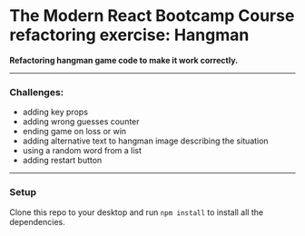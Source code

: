 # The Modern React Bootcamp Course refactoring exercise: Hangman

**Refactoring hangman game code to make it work correctly.**

---

### Challenges:
* adding key props
* adding wrong guesses counter
* ending game on loss or win
* adding alternative text to hangman image describing the situation
* using a random word from a list
* adding restart button

---

### Setup
Clone this repo to your desktop and run `npm install` to install all the dependencies.
